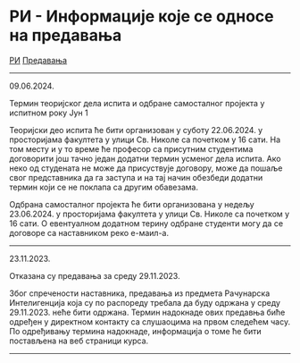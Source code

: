 # РИ - Информације које се односе на предавања

[РИ](../../README.md) [Предавања](../README.md)

---

09.06.2024.

Термин теоријског дела испита и одбране самосталног пројекта у испитном року Јун 1

Теоријски део испита ће бити организован у суботу 22.06.2024. у просторијама факултета у улици Св. Николе са почетком у 16 сати. На том месту и у то време ће професор са присутним студентима договорити још тачно један додатни термин усменог дела испита. Ако неко од студената не може да присуствује договору, може да пошаље свог представника да га заступа и на тај начин обезбеди додатни термин који се не поклапа са другим обавезама.

Одбрана самосталног пројекта ће бити организована у недељу 23.06.2024. у просторијама факултета у улици Св. Николе са почетком у 16 сати. О евентуалном додатном терину одбране студенти могу да се договоре са наставником реко е-маил-а.

---

23.11.2023.

Отказана су предавања за среду 29.11.2023.

Због спречености наставника, предавања из предмета Рачунарска Интелигенција која су по распореду требала да буду одржана у среду 29.11.2023. неће бити одржана. Термин надокнаде ових предавња биће одређен у директном контакту са слушаоцима на првом следећем часу. По одређивању термина надокнаде, информација о томе ће бити постављена на веб страници курса.

---
